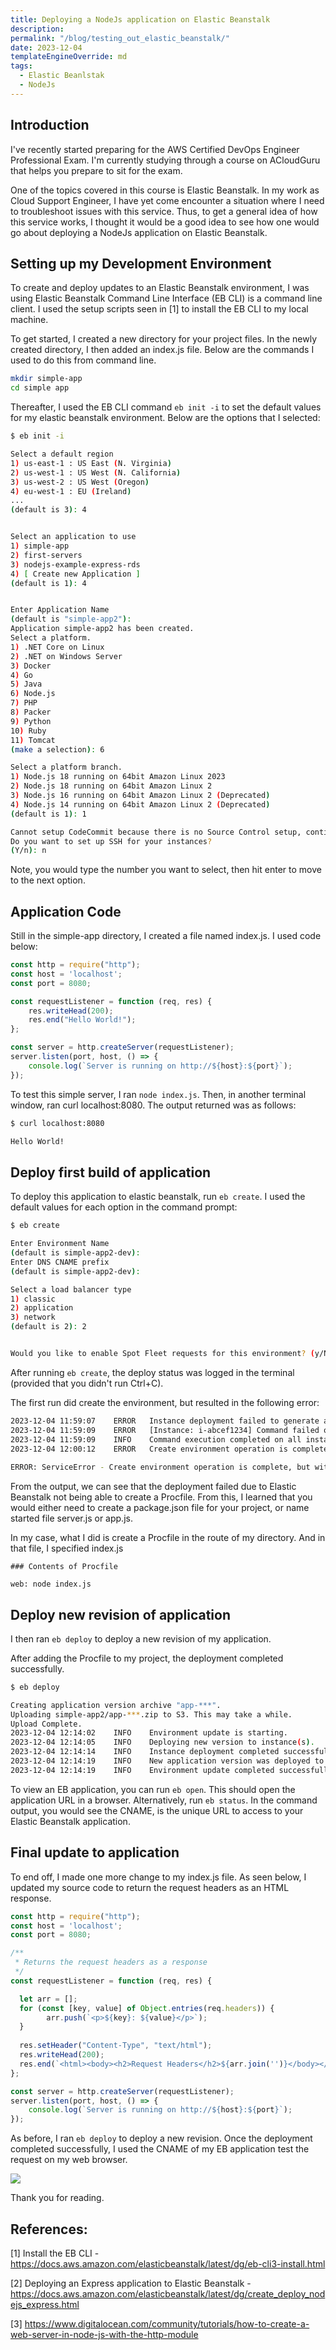```yaml
---
title: Deploying a NodeJs application on Elastic Beanstalk
description: 
permalink: "/blog/testing_out_elastic_beanstalk/"
date: 2023-12-04
templateEngineOverride: md
tags:
  - Elastic Beanlstak
  - NodeJs
---
```


## Introduction

I've recently started preparing for the AWS Certified DevOps Engineer Professional Exam. I'm currently studying through a course on ACloudGuru that helps you prepare to sit for the exam.

One of the topics covered in this course is Elastic Beanstalk. In my work as Cloud Support Engineer, I have yet come encounter a situation where I need to troubleshoot issues with this service. Thus, to get a general idea of how this service works, I thought it would be a good idea to see how one would go about deploying a NodeJs application on Elastic Beanstalk.

## Setting up my Development Environment

To create and deploy updates to an Elastic Beanstalk environment, I was using Elastic Beanstalk Command Line Interface (EB CLI) is a command line client. I used the setup scripts seen in [1] to install the EB CLI to my local machine.


To get started, I created a new directory for your project files. In the newly created directory, I then added an index.js file. Below are the commands I used to do this from command line.

```sh
mkdir simple-app
cd simple app
```

Thereafter, I used the EB CLI command `eb init -i` to set the default values for my elastic beanstalk environment. Below are the options that I selected:

```sh
$ eb init -i

Select a default region
1) us-east-1 : US East (N. Virginia)
2) us-west-1 : US West (N. California)
3) us-west-2 : US West (Oregon)
4) eu-west-1 : EU (Ireland)
...
(default is 3): 4


Select an application to use
1) simple-app
2) first-servers
3) nodejs-example-express-rds
4) [ Create new Application ]
(default is 1): 4


Enter Application Name
(default is "simple-app2"): 
Application simple-app2 has been created.
Select a platform.
1) .NET Core on Linux
2) .NET on Windows Server
3) Docker
4) Go
5) Java
6) Node.js
7) PHP
8) Packer
9) Python
10) Ruby
11) Tomcat
(make a selection): 6

Select a platform branch.
1) Node.js 18 running on 64bit Amazon Linux 2023
2) Node.js 18 running on 64bit Amazon Linux 2
3) Node.js 16 running on 64bit Amazon Linux 2 (Deprecated)
4) Node.js 14 running on 64bit Amazon Linux 2 (Deprecated)
(default is 1): 1

Cannot setup CodeCommit because there is no Source Control setup, continuing with initialization
Do you want to set up SSH for your instances?
(Y/n): n
```

Note, you would type the number you want to select, then hit enter to move to the next option. 

## Application Code

Still in the simple-app directory, I created a file named index.js. I used code below:

```js
const http = require("http");
const host = 'localhost';
const port = 8080;

const requestListener = function (req, res) {
    res.writeHead(200);
    res.end("Hello World!");
};

const server = http.createServer(requestListener);
server.listen(port, host, () => {
    console.log(`Server is running on http://${host}:${port}`);
});

```

To test this simple server, I ran `node index.js`. Then, in another terminal window, ran curl localhost:8080. The output returned was as follows:


```sh
$ curl localhost:8080

Hello World!
```

## Deploy first build of application

To deploy this application to elastic beanstalk, run `eb create`. I used the default values for each option in the command prompt:

```sh
$ eb create

Enter Environment Name
(default is simple-app2-dev): 
Enter DNS CNAME prefix
(default is simple-app2-dev): 

Select a load balancer type
1) classic
2) application
3) network
(default is 2): 2


Would you like to enable Spot Fleet requests for this environment? (y/N): N
```

After running `eb create`, the deploy status was logged in the terminal (provided that you didn't run Ctrl+C).

The first run did create the environment, but resulted in the following error:

```sh
2023-12-04 11:59:07    ERROR   Instance deployment failed to generate a 'Procfile' for Node.js. Provide one of these files: 'package.json', 'server.js', or 'app.js'. The deployment failed.
2023-12-04 11:59:09    ERROR   [Instance: i-abcef1234] Command failed on instance. Return code: 1 Output: Engine execution has encountered an error..
2023-12-04 11:59:09    INFO    Command execution completed on all instances. Summary: [Successful: 0, Failed: 1].
2023-12-04 12:00:12    ERROR   Create environment operation is complete, but with errors. For more information, see troubleshooting documentation.
                                
ERROR: ServiceError - Create environment operation is complete, but with errors. For more information, see troubleshooting documentation.
```

From the output, we can see that the deployment failed due to Elastic Beanstalk not being able to create a Procfile. From this, I learned that you would either need to create a package.json file for your project, or name started file server.js or app.js.

In my case, what I did is create a Procfile in the route of my directory. And in that file, I specified index.js 

```text
### Contents of Procfile

web: node index.js
```

## Deploy new revision of application

I then ran `eb deploy` to deploy a new revision of my application.

After adding the Procfile to my project, the deployment completed successfully.


```sh
$ eb deploy

Creating application version archive "app-***".
Uploading simple-app2/app-***.zip to S3. This may take a while.
Upload Complete.
2023-12-04 12:14:02    INFO    Environment update is starting.      
2023-12-04 12:14:05    INFO    Deploying new version to instance(s).
2023-12-04 12:14:14    INFO    Instance deployment completed successfully.
2023-12-04 12:14:19    INFO    New application version was deployed to running EC2 instances.
2023-12-04 12:14:19    INFO    Environment update completed successfully.
```

To view an EB application, you can run `eb open`. This should open the application URL in a browser. Alternatively, run `eb status`. In the command output, you would see the CNAME, is the unique URL to access to your Elastic Beanstalk application.

## Final update to application

To end off, I made one more change to my index.js file. As seen below, I updated my source code to return the request headers as an HTML response.

```js
const http = require("http");
const host = 'localhost';
const port = 8080;

/**
 * Returns the request headers as a response
 */
const requestListener = function (req, res) {

  let arr = [];
  for (const [key, value] of Object.entries(req.headers)) {
        arr.push(`<p>${key}: ${value}</p>`);
  }
  
  res.setHeader("Content-Type", "text/html");
  res.writeHead(200);
  res.end(`<html><body><h2>Request Headers</h2>${arr.join('')}</body></html>`);
};

const server = http.createServer(requestListener);
server.listen(port, host, () => {
    console.log(`Server is running on http://${host}:${port}`);
});

```

As before, I ran `eb deploy` to deploy a new revision. Once the deployment completed successfully, I used the CNAME of my EB application test the request on my web browser. 

![](/img/test_out_elastic_beanstalk/1_view_response_in_browser.png)

Thank you for reading.

## References:

[1] Install the EB CLI - https://docs.aws.amazon.com/elasticbeanstalk/latest/dg/eb-cli3-install.html

[2] Deploying an Express application to Elastic Beanstalk - https://docs.aws.amazon.com/elasticbeanstalk/latest/dg/create_deploy_nodejs_express.html

[3] https://www.digitalocean.com/community/tutorials/how-to-create-a-web-server-in-node-js-with-the-http-module